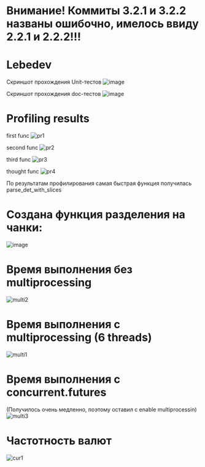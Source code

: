 # Внимание! Коммиты 3.2.1 и 3.2.2 названы ошибочно, имелось ввиду 2.2.1 и 2.2.2!!!
# Lebedev
Скриншот прохождения Unit-тестов
![image](https://user-images.githubusercontent.com/105739082/208314334-a07bb490-8c13-446f-ad2f-fd8d127f70fa.png)

Скриншот прохождения doc-тестов
![image](https://user-images.githubusercontent.com/105739082/208315094-2dade12a-f5d6-4c0a-b849-e0fff56b9ff9.png)

# Profiling results
first func
![pr1](https://user-images.githubusercontent.com/105739082/208319041-d633d856-fa8d-4bff-b797-aa09a02936fc.png)

second func
![pr2](https://user-images.githubusercontent.com/105739082/208319055-0f7c1302-6e59-4369-80c5-d6fd47c95f61.png)

third func
![pr3](https://user-images.githubusercontent.com/105739082/208319059-1aa68eef-fba9-4be0-8c0c-065ac690ce8d.png)

thought func
![pr4](https://user-images.githubusercontent.com/105739082/208319065-db5460c9-e883-4580-8655-099bb4e7fd89.png)

По результатам профилирования самая быстрая функция получилась parse_det_with_slices

# Создана функция разделения на чанки:
![image](https://user-images.githubusercontent.com/105739082/209690103-3e7b9412-16ec-4555-a5ac-b965070528ad.png)

# Время выполнения без multiprocessing
![multi2](https://user-images.githubusercontent.com/105739082/210015406-7ad25453-9b78-4317-88cc-cd217a04e008.png)

# Время выполнения с multiprocessing (6 threads)
![multi1](https://user-images.githubusercontent.com/105739082/210015453-58ff6fc7-5e88-451e-9071-a54d6f0b421c.png)

# Время выполнения с concurrent.futures
(Получилось очень медленно, поэтому оставил с enable multiprocessin)
![multi3](https://user-images.githubusercontent.com/105739082/210016815-a3f4a09b-96db-45f0-ad6b-af819d717594.png)

# Частотность валют
![cur1](https://user-images.githubusercontent.com/105739082/210083101-3625f115-b0e4-4e09-a5d0-0d8743ab7f29.png)
